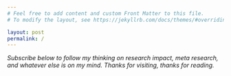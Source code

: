 ```yaml
---
# Feel free to add content and custom Front Matter to this file.
# To modify the layout, see https://jekyllrb.com/docs/themes/#overriding-theme-defaults

layout: post
permalink: /
---
```


*Subscribe below to follow my thinking on research impact, meta research, and whatever else is on my mind. Thanks for visiting, thanks for reading.*